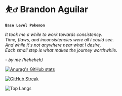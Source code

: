 # ⛹️‍♂️ Brandon Aguilar

**`Base Level Pokemon`**

*It took me a while to work towards consistency.* <br>
*Time, flaws, and inconsistencies were all I could see.* <br>
*And while it's not anywhere near what I desire,* <br>
*Each small step is what makes the journey worthwhile.* <br>

*- by me (heheheh)*

[![Anurag's GitHub stats](https://github-readme-stats.vercel.app/api?username=brando008&show_icons=true&theme=tokyonight&rank_icon=github)](https://github.com/anuraghazra/github-readme-stats)

[![GitHub Streak](https://github-readme-streak-stats.herokuapp.com?user=brando008&theme=tokyonight&exclude_days=Sat)](https://git.io/streak-stats)

![Top Langs](https://github-readme-stats.vercel.app/api/top-langs/?username=brando008&layout=compact&theme=tokyonight)
